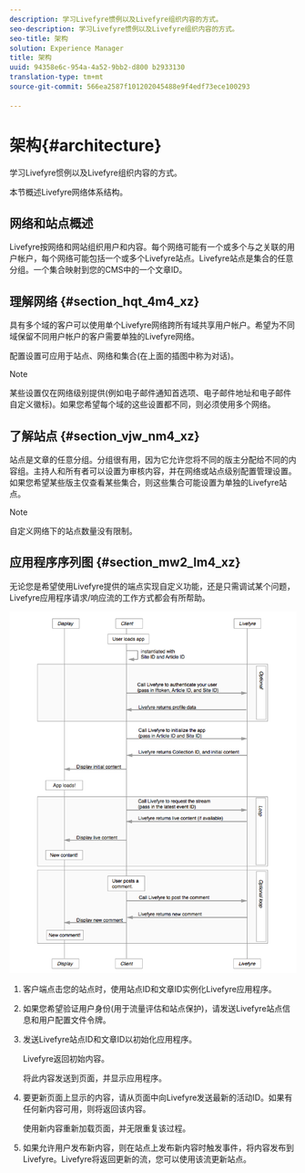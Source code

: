 ```yaml
---
description: 学习Livefyre惯例以及Livefyre组织内容的方式。
seo-description: 学习Livefyre惯例以及Livefyre组织内容的方式。
seo-title: 架构
solution: Experience Manager
title: 架构
uuid: 94358e6c-954a-4a52-9bb2-d800 b2933130
translation-type: tm+mt
source-git-commit: 566ea2587f101202045488e9f4edf73ece100293

---
```



# 架构{#architecture}

学习Livefyre惯例以及Livefyre组织内容的方式。

本节概述Livefyre网络体系结构。

## 网络和站点概述

Livefyre按网络和网站组织用户和内容。每个网络可能有一个或多个与之关联的用户帐户，每个网络可能包括一个或多个Livefyre站点。Livefyre站点是集合的任意分组。一个集合映射到您的CMS中的一个文章ID。

## 理解网络 {#section_hqt_4m4_xz}

具有多个域的客户可以使用单个Livefyre网络跨所有域共享用户帐户。希望为不同域保留不同用户帐户的客户需要单独的Livefyre网络。

配置设置可应用于站点、网络和集合(在上面的插图中称为对话)。

>[!NOTE]
>
>某些设置仅在网络级别提供(例如电子邮件通知首选项、电子邮件地址和电子邮件自定义徽标)。如果您希望每个域的这些设置都不同，则必须使用多个网络。

## 了解站点 {#section_vjw_nm4_xz}

站点是文章的任意分组。分组很有用，因为它允许您将不同的版主分配给不同的内容组。主持人和所有者可以设置为审核内容，并在网络或站点级别配置管理设置。如果您希望某些版主仅查看某些集合，则这些集合可能设置为单独的Livefyre站点。

>[!NOTE]
>
>自定义网络下的站点数量没有限制。

## 应用程序序列图 {#section_mw2_lm4_xz}

无论您是希望使用Livefyre提供的端点实现自定义功能，还是只需调试某个问题，Livefyre应用程序请求/响应流的工作方式都会有所帮助。

![](assets/appsequencediagram.png)

1. 客户端点击您的站点时，使用站点ID和文章ID实例化Livefyre应用程序。
1. 如果您希望验证用户身份(用于流量评估和站点保护)，请发送Livefyre站点信息和用户配置文件令牌。
1. 发送Livefyre站点ID和文章ID以初始化应用程序。

   Livefyre返回初始内容。

   将此内容发送到页面，并显示应用程序。

1. 要更新页面上显示的内容，请从页面中向Livefyre发送最新的活动ID。如果有任何新内容可用，则将返回该内容。

   使用新内容重新加载页面，并无限重复该过程。

1. 如果允许用户发布新内容，则在站点上发布新内容时触发事件，将内容发布到Livefyre。Livefyre将返回更新的流，您可以使用该流更新站点。
